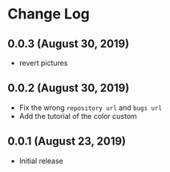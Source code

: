 # Change Log

## 0.0.3 (August 30, 2019)
+ revert pictures

## 0.0.2 (August 30, 2019)
+ Fix the wrong `repository url` and `bugs url`
+ Add the tutorial of the color custom

## 0.0.1 (August 23, 2019)
+ Initial release